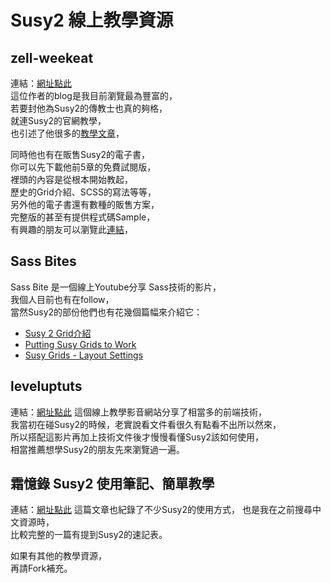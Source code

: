 # Susy2 線上教學資源

## zell-weekeat
連結：<a href="http://www.zell-weekeat.com/" target="_black">網址點此</a>  
這位作者的blog是我目前瀏覽最為豐富的，  
若要封他為Susy2的傳教士也真的夠格，  
就連Susy2的官網教學，  
也引述了他很多的<a href="http://susy.oddbird.net/demos/" target="_black">教學文章</a>，  
 
同時他也有在販售Susy2的電子書，  
你可以先下載他前5章的免費試閱版，  
裡頭的內容是從根本開始教起，  
歷史的Grid介紹、SCSS的寫法等等，  
另外他的電子書還有數種的販售方案，  
完整版的甚至有提供程式碼Sample，  
有興趣的朋友可以瀏覽此<a href="http://zell-weekeat.com/learnsusy/" target="_black">連結</a>，  


## Sass Bites
Sass Bite 是一個線上Youtube分享 Sass技術的影片，  
我個人目前也有在follow，  
當然Susy2的部份他們也有花幾個篇幅來介紹它：

* <a href="https://www.youtube.com/watch?v=O8APW7ogrIw" target="_black">Susy 2 Grid介紹</a>
* <a href="https://www.youtube.com/watch?v=rBKfH8UTn7w" target="_black">Putting Susy Grids to Work</a>
* <a href="https://www.youtube.com/watch?v=B31uLW6Vg24" target="_black">Susy Grids - Layout Settings</a>

## leveluptuts
連結：<a href="http://leveluptuts.com/tutorials/susy-tutorials" target="_black">網址點此</a> 
這個線上教學影音網站分享了相當多的前端技術，  
我當初在碰Susy2的時候，老實說看文件看很久有點看不出所以然來，  
所以搭配這影片再加上技術文件後才慢慢看懂Susy2該如何使用，  
相當推薦想學Susy2的朋友先來瀏覽過一遍。

## 霜憶錄 Susy2 使用筆記、簡單教學
連結：<a href="http://blog.yuxin.tw/blog/2014/06/01/susy2-introduction/" target="_black">網址點此</a> 
這篇文章也紀錄了不少Susy2的使用方式，
也是我在之前搜尋中文資源時，  
比較完整的一篇有提到Susy2的速記表。  


如果有其他的教學資源，  
再請Fork補充。